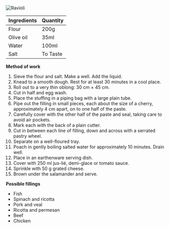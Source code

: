 ![Ravioli](resource:assets/images/pastaNoodles/ravioli.png)

|Ingredients|Quantity|
|-----------|--------|
|Flour| 200g|
|Olive oil| 35ml|
|Water| 100ml|
|Salt| To Taste|


**Method of work**
1. Sieve the flour and salt. Make a well. Add the liquid.
2. Knead to a smooth dough. Rest for at least 30 minutes in a cool place.
3. Roll out to a very thin oblong: 30 cm × 45 cm.
4. Cut in half and egg wash.
5. Place the stuffing in a piping bag with a large plain tube.
6. Pipe out the filling in small pieces, each about the size of a cherry, approximately 4 cm apart, on to one half of the paste.
7. Carefully cover with the other half of the paste and seal, taking care to avoid air pockets.
8. Mark each with the back of a plain cutter.
9. Cut in between each line of filling, down and across with a serrated pastry wheel.
10. Separate on a well-floured tray.
11. Poach in gently boiling salted water for approximately 10 minutes. Drain well.
12. Place in an earthenware serving dish.
13. Cover with 250 ml jus-lié, demi-glace or tomato sauce.
14. Sprinkle with 50 g grated cheese.
15. Brown under the salamander and serve.



**Possible fillings**
- Fish
- Spinach and ricotta
- Pork and veal
- Ricotta and permesan
- Beef 
- Chicken